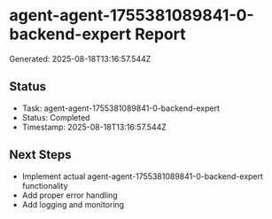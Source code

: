 # agent-agent-1755381089841-0-backend-expert Report

Generated: 2025-08-18T13:16:57.544Z

## Status
- Task: agent-agent-1755381089841-0-backend-expert
- Status: Completed
- Timestamp: 2025-08-18T13:16:57.544Z

## Next Steps
- Implement actual agent-agent-1755381089841-0-backend-expert functionality
- Add proper error handling
- Add logging and monitoring
